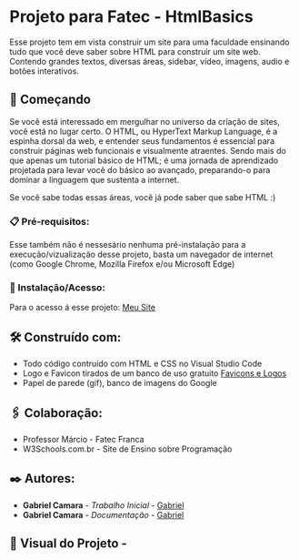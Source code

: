 # Projeto para Fatec - HtmlBasics

Esse projeto tem em vista construir um site para uma faculdade ensinando tudo que você deve saber sobre HTML para construir um site web. Contendo grandes textos, diversas áreas, sidebar, vídeo, imagens, audio e botões interativos.

## 🚀 Começando

Se você está interessado em mergulhar no universo da criação de sites, você está no lugar certo. O HTML, ou HyperText Markup Language, é a espinha dorsal da web, e entender seus fundamentos é essencial para construir páginas web funcionais e visualmente atraentes.
Sendo mais do que apenas um tutorial básico de HTML; é uma jornada de aprendizado projetada para levar você do básico ao avançado, preparando-o para dominar a linguagem que sustenta a internet.

Se você sabe todas essas áreas, você já pode saber que sabe HTML :)

### 📋 Pré-requisitos:

Esse também não é nessesário nenhuma pré-instalação para a execução/vizualização desse projeto, basta um navegador de internet (como Google Chrome, Mozilla 
Firefox e/ou Microsoft Edge)

### 🔧 Instalação/Acesso:

Para o acesso á esse projeto:
[Meu Site](https://gabriel-c137.github.io/Mini-Pi/)

## 🛠️ Construído com:

* Todo código contruído com HTML e CSS no Visual Studio Code
* Logo e Favicon tirados de um banco de uso gratuito [Favicons e Logos](https://icon-icons.com/pt/)
* Papel de parede (gif), banco de imagens do Google

## 🖇️ Colaboração:

* Professor Márcio - Fatec Franca
* W3Schools.com.br - Site de Ensino sobre Programação

## ✒️ Autores:

* **Gabriel Camara** - *Trabalho Inicial* - [Gabriel](https://github.com/Gabriel-C137)
* **Gabriel Camara** - *Documentação* - [Gabriel](https://github.com/Gabriel-C137)

## 👀 Visual do Projeto -

